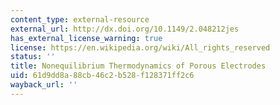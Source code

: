 ```yaml
---
content_type: external-resource
external_url: http://dx.doi.org/10.1149/2.048212jes
has_external_license_warning: true
license: https://en.wikipedia.org/wiki/All_rights_reserved
status: ''
title: Nonequilibrium Thermodynamics of Porous Electrodes
uid: 61d9dd8a-88cb-46c2-b528-f128371ff2c6
wayback_url: ''
---
```

